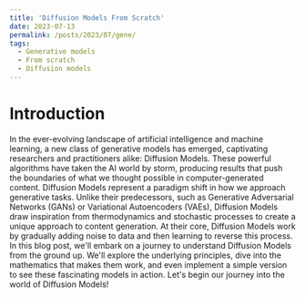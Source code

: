 ```yaml
---
title: 'Diffusion Models From Scratch'
date: 2023-07-13
permalink: /posts/2023/07/gene/
tags:
  - Generative models
  - From scratch
  - Diffusion models
---
```



# Introduction

In the ever-evolving landscape of artificial intelligence and machine learning, a new class of generative models has emerged, captivating researchers and practitioners alike: Diffusion Models. These powerful algorithms have taken the AI world by storm, producing results that push the boundaries of what we thought possible in computer-generated content. Diffusion Models represent a paradigm shift in how we approach generative tasks. Unlike their predecessors, such as Generative Adversarial Networks (GANs) or Variational Autoencoders (VAEs), Diffusion Models draw inspiration from thermodynamics and stochastic processes to create a unique approach to content generation. At their core, Diffusion Models work by gradually adding noise to data and then learning to reverse this process.
In this blog post, we'll embark on a journey to understand Diffusion Models from the ground up. We'll explore the underlying principles, dive into the mathematics that makes them work, and even implement a simple version to see these fascinating models in action.
Let's begin our journey into the world of Diffusion Models!

